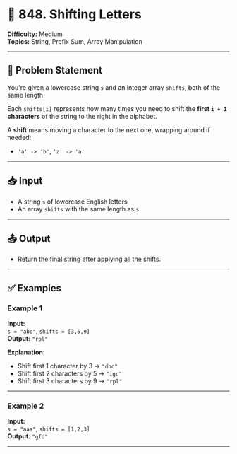 # 🔁 848. Shifting Letters

**Difficulty:** Medium  
**Topics:** String, Prefix Sum, Array Manipulation

---

## 📝 Problem Statement

You're given a lowercase string `s` and an integer array `shifts`, both of the same length.

Each `shifts[i]` represents how many times you need to shift the **first `i + 1` characters** of the string to the right in the alphabet.

A **shift** means moving a character to the next one, wrapping around if needed:
- `'a' -> 'b'`, `'z' -> 'a'`

---

## 📥 Input

- A string `s` of lowercase English letters
- An array `shifts` with the same length as `s`

---

## 📤 Output

- Return the final string after applying all the shifts.

---

## ✅ Examples

### Example 1

**Input:**  
`s = "abc"`, `shifts = [3,5,9]`  
**Output:** `"rpl"`

**Explanation:**
- Shift first 1 character by 3 → `"dbc"`
- Shift first 2 characters by 5 → `"igc"`
- Shift first 3 characters by 9 → `"rpl"`

---

### Example 2

**Input:**  
`s = "aaa"`, `shifts = [1,2,3]`  
**Output:** `"gfd"`

---
